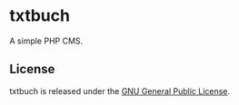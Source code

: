 txtbuch
=======

A simple PHP CMS.

License
-------

txtbuch is released under the [GNU General Public License][lic].

[lic]: http://github.com/keithieopia/txtbuch/blob/master/LICENSE
